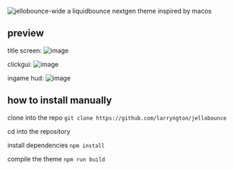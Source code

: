 ![jellobounce-wide](https://github.com/user-attachments/assets/ddc890c9-82c1-47c8-b472-4d40234392e1)
a liquidbounce nextgen theme inspired by macos

## preview

title screen:
![image](https://github.com/user-attachments/assets/27871860-5bf6-4157-85a9-96f6f491088a)

clickgui:
![image](https://github.com/user-attachments/assets/2395b9ca-f381-49fd-b9b9-92c17b404654)

ingame hud:
![image](https://github.com/user-attachments/assets/43901751-22b3-42f5-b699-72402e287884)


## how to install manually

clone into the repo `git clone https://github.com/larryngton/jellobounce`

cd into the repository

install dependencies `npm install`

compile the theme `npm run build`

